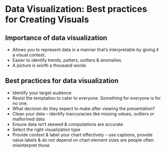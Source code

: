 # Data Visualization: Best practices for Creating Visuals

## Importance of data visualization
- Allows you to represent data in a manner that’s interpretable by giving it a visual context.
- Easier to identify trends, patters, outliers & anomalies.
- A picture is worth a thousand words

## Best practices for data visualization
- Identify your target audience
- Resist the temptation to cater to everyone. Something for everyone is for no one.
- What decision do they expect to make after viewing the presentation?
- Clean your data – identify inaccuracies like missing values, outliers or malformed data
- Ensure data isn’t skewed & computations are accurate
- Select the right visualization type
- Provide context & label your chart effectively – use captions, provide value labels & do not depend on chart element sizes are people often misinterpret those
